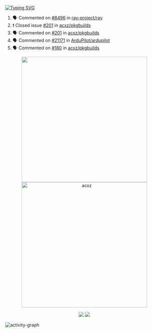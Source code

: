 [![Typing SVG](https://readme-typing-svg.herokuapp.com?size=16&color=AFFFA3&multiline=true&height=75&lines=contributing+to+robotics%2Faerospace%2Fml%2Fgpu+software;packaging+it+for+archlinux;ricer)](https://git.io/typing-svg)

<!--START_SECTION:activity-->
1. 🗣 Commented on [#8496](https://github.com/ray-project/ray/issues/8496) in [ray-project/ray](https://github.com/ray-project/ray)
2. ❗️ Closed issue [#201](https://github.com/acxz/pkgbuilds/issues/201) in [acxz/pkgbuilds](https://github.com/acxz/pkgbuilds)
3. 🗣 Commented on [#201](https://github.com/acxz/pkgbuilds/issues/201) in [acxz/pkgbuilds](https://github.com/acxz/pkgbuilds)
4. 🗣 Commented on [#21171](https://github.com/ArduPilot/ardupilot/issues/21171) in [ArduPilot/ardupilot](https://github.com/ArduPilot/ardupilot)
5. 🗣 Commented on [#180](https://github.com/acxz/pkgbuilds/issues/180) in [acxz/pkgbuilds](https://github.com/acxz/pkgbuilds)
<!--END_SECTION:activity-->

<p align="center">
  <img width="400em" src=https://github-readme-stats.vercel.app/api?username=acxz&include_all_commits=true&show_icons=true />
  <img width="400em" src="https://github-readme-streak-stats.herokuapp.com/?user=acxz&" alt="acxz" />
</p>

<p align="center">
  <img src=https://github-readme-stats.vercel.app/api/top-langs/?username=acxz&layout=compact />
  <img src=https://github-profile-trophy.vercel.app/?username=acxz&row=2&column=4 />
</p>

![activity-graph](https://activity-graph.herokuapp.com/graph?username=acxz&theme=aqua)
